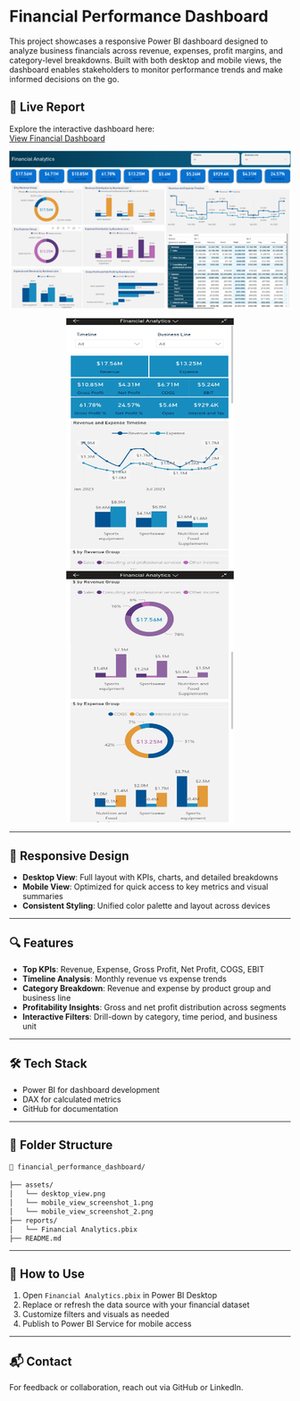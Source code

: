 # Financial Performance Dashboard

This project showcases a responsive Power BI dashboard designed to analyze business financials across revenue, expenses, profit margins, and category-level breakdowns. Built with both desktop and mobile views, the dashboard enables stakeholders to monitor performance trends and make informed decisions on the go.

## 🔗 Live Report

Explore the interactive dashboard here:  
[View Financial Dashboard](https://app.powerbi.com/view?r=eyJrIjoiMWIwZjI5ZjktNWI5Yy00MDMyLTkzZWYtYTU2NjUxNDJiMDk3IiwidCI6ImRmODY3OWNkLWE4MGUtNDVkOC05OWFjLWM4M2VkN2ZmOTVhMCJ9)

![alt text](./assets/desktop_view.png)
<p align="center">
  <img src="./assets/mobile_view_screenshot_1.png" width="300" height="450" />
  <img src="./assets/mobile_view_screenshot_2.png" width="300" height="450" />
</p>

---

## 📱 Responsive Design

- **Desktop View**: Full layout with KPIs, charts, and detailed breakdowns
- **Mobile View**: Optimized for quick access to key metrics and visual summaries
- **Consistent Styling**: Unified color palette and layout across devices

---

## 🔍 Features

- **Top KPIs**: Revenue, Expense, Gross Profit, Net Profit, COGS, EBIT
- **Timeline Analysis**: Monthly revenue vs expense trends
- **Category Breakdown**: Revenue and expense by product group and business line
- **Profitability Insights**: Gross and net profit distribution across segments
- **Interactive Filters**: Drill-down by category, time period, and business unit

---

## 🛠️ Tech Stack

- Power BI for dashboard development
- DAX for calculated metrics
- GitHub for documentation

---

## 📁 Folder Structure

```
📁 financial_performance_dashboard/

├── assets/
│   └── desktop_view.png
│   └── mobile_view_screenshot_1.png
│   └── mobile_view_screenshot_2.png
├── reports/
│   └── Financial Analytics.pbix
├── README.md
```

---

## 🚀 How to Use

1. Open `Financial Analytics.pbix` in Power BI Desktop
2. Replace or refresh the data source with your financial dataset
3. Customize filters and visuals as needed
4. Publish to Power BI Service for mobile access

---

## 📬 Contact

For feedback or collaboration, reach out via GitHub or LinkedIn.

